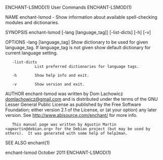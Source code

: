 ENCHANT-LSMOD(1)                                                                             User Commands                                                                            ENCHANT-LSMOD(1)

NAME
       enchant-lsmod - Show information about available spell-checking modules and dictionaries.

SYNOPSIS
       enchant-lsmod [-lang [language_tag]] [-list-dicts] [-h] [-v]

OPTIONS
       -lang [language_tag]
                 Show dictionary to be used for given language_tag.  If language_tag is not given show default dictionary for current language setting.

       -list-dicts
                 List preferred dictionaries for language tags.

       -h        Show help info and exit.

       -v        Show version and exit.

AUTHOR
       enchant-lsmod  was  written by Dom Lachowicz <domlachowicz@gmail.com> and is distributed under the terms of the GNU Lesser General Public License as published by the Free Software Foundation;
       either version 2.1 of the License, or (at your option) any later version.  See http://www.abisource.com/enchant/ for more info.

       This manual page was written by Agustin Martin <agmartin@debian.org> for the Debian project (but may be used by others).  It was generated with some help of help2man.

SEE ALSO
       enchant(1)

enchant-lsmod                                                                                October 2011                                                                             ENCHANT-LSMOD(1)
